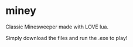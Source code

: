 # miney
Classic Minesweeper made with LOVE lua.

Simply download the files and run the .exe to play!
